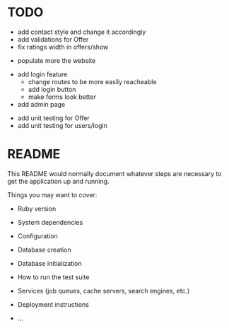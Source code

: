 # TODO
+ add contact style and change it accordingly
+ add validations for Offer
+ fix ratings width in offers/show
- populate more the website
+ add login feature
  + change routes to be more easily reacheable
  + add login button
  - make forms look better
+ add admin page
- add unit testing for Offer
- add unit testing for users/login


# README

This README would normally document whatever steps are necessary to get the
application up and running.

Things you may want to cover:

* Ruby version

* System dependencies

* Configuration

* Database creation

* Database initialization

* How to run the test suite

* Services (job queues, cache servers, search engines, etc.)

* Deployment instructions

* ...
